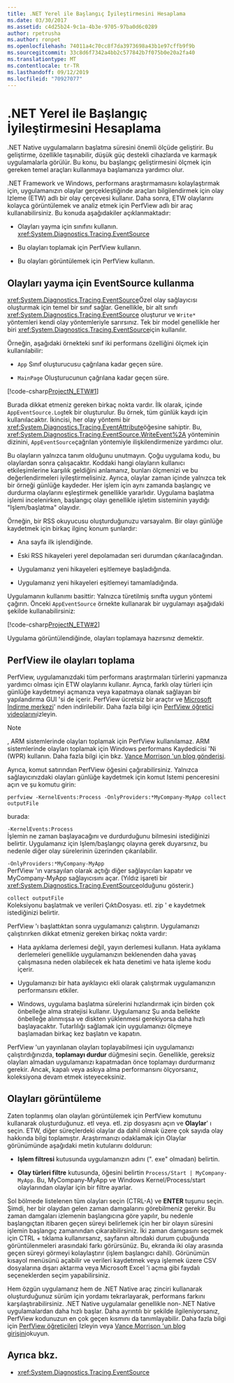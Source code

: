 ```yaml
---
title: .NET Yerel ile Başlangıç İyileştirmesini Hesaplama
ms.date: 03/30/2017
ms.assetid: c4d25b24-9c1a-4b3e-9705-97ba0d6c0289
author: rpetrusha
ms.author: ronpet
ms.openlocfilehash: 74011a4c70cc8f7da3973698a43b1e97cffb9f9b
ms.sourcegitcommit: 33c8d6f7342a4bb2c577842b7f075b0e20a2fa40
ms.translationtype: MT
ms.contentlocale: tr-TR
ms.lasthandoff: 09/12/2019
ms.locfileid: "70927077"
---
```

# <a name="measuring-startup-improvement-with-net-native"></a>.NET Yerel ile Başlangıç İyileştirmesini Hesaplama
.NET Native uygulamaların başlatma süresini önemli ölçüde geliştirir. Bu geliştirme, özellikle taşınabilir, düşük güç destekli cihazlarda ve karmaşık uygulamalarla görülür. Bu konu, bu başlangıç geliştirmesini ölçmek için gereken temel araçları kullanmaya başlamanıza yardımcı olur.  
  
 .NET Framework ve Windows, performans araştırmamasını kolaylaştırmak için, uygulamanızın olaylar gerçekleştiğinde araçları bilgilendirmek için olay Izleme (ETW) adlı bir olay çerçevesi kullanır. Daha sonra, ETW olaylarını kolayca görüntülemek ve analiz etmek için PerfView adlı bir araç kullanabilirsiniz. Bu konuda aşağıdakiler açıklanmaktadır:  
  
- Olayları yayma için sınıfını kullanın. <xref:System.Diagnostics.Tracing.EventSource>  
  
- Bu olayları toplamak için PerfView kullanın.  
  
- Bu olayları görüntülemek için PerfView kullanın.  
  
## <a name="using-eventsource-to-emit-events"></a>Olayları yayma için EventSource kullanma  
 <xref:System.Diagnostics.Tracing.EventSource>Özel olay sağlayıcısı oluşturmak için temel bir sınıf sağlar. Genellikle, bir alt sınıfı <xref:System.Diagnostics.Tracing.EventSource> oluşturur ve `Write*` yöntemleri kendi olay yöntemleriyle sarırsınız. Tek bir model genellikle her biri <xref:System.Diagnostics.Tracing.EventSource>için kullanılır.  
  
 Örneğin, aşağıdaki örnekteki sınıf iki performans özelliğini ölçmek için kullanılabilir:  
  
- `App` Sınıf oluşturucusu çağrılana kadar geçen süre.  
  
- `MainPage` Oluşturucunun çağrılana kadar geçen süre.  
  
 [!code-csharp[ProjectN_ETW#1](../../../samples/snippets/csharp/VS_Snippets_CLR/projectn_etw/cs/etw1.cs#1)]  
  
 Burada dikkat etmeniz gereken birkaç nokta vardır. İlk olarak, içinde `AppEventSource.Log`tek bir oluşturulur. Bu örnek, tüm günlük kaydı için kullanılacaktır. İkincisi, her olay yöntemi bir <xref:System.Diagnostics.Tracing.EventAttribute>öğesine sahiptir. Bu, <xref:System.Diagnostics.Tracing.EventSource.WriteEvent%2A> yönteminin dizinini, `AppEventSource`çağrılan yöntemiyle ilişkilendirmenize yardımcı olur.  
  
 Bu olayların yalnızca tanım olduğunu unutmayın. Çoğu uygulama kodu, bu olaylardan sonra çalışacaktır. Koddaki hangi olayların kullanıcı etkileşimlerine karşılık geldiğini anlamanız, bunları ölçmenizi ve bu değerlendirmeleri iyileştirmelisiniz. Ayrıca, olaylar zaman içinde yalnızca tek bir örneği günlüğe kaydeder. Her işlem için aynı zamanda başlangıç ve durdurma olaylarını eşleştirmek genellikle yararlıdır. Uygulama başlatma işlemi incelenirken, başlangıç olayı genellikle işletim sisteminin yaydığı "Işlem/başlatma" olayıdır.  
  
 Örneğin, bir RSS okuyucusu oluşturduğunuzu varsayalım. Bir olayı günlüğe kaydetmek için birkaç ilginç konum şunlardır:  
  
- Ana sayfa ilk işlendiğinde.  
  
- Eski RSS hikayeleri yerel depolamadan seri durumdan çıkarılacağından.  
  
- Uygulamanız yeni hikayeleri eşitlemeye başladığında.  
  
- Uygulamanız yeni hikayeleri eşitlemeyi tamamladığında.  
  
 Uygulamanın kullanımı basittir: Yalnızca türetilmiş sınıfta uygun yöntemi çağırın. Önceki `AppEventSource` örnekte kullanarak bir uygulamayı aşağıdaki şekilde kullanabilirsiniz:  
  
 [!code-csharp[ProjectN_ETW#2](../../../samples/snippets/csharp/VS_Snippets_CLR/projectn_etw/cs/etw2.cs#2)]  
  
 Uygulama görüntülendiğinde, olayları toplamaya hazırsınız demektir.  
  
## <a name="gathering-events-with-perfview"></a>PerfView ile olayları toplama  
 PerfView, uygulamanızdaki tüm performans araştırmaları türlerini yapmanıza yardımcı olması için ETW olaylarını kullanır. Ayrıca, farklı olay türleri için günlüğe kaydetmeyi açmanıza veya kapatmaya olanak sağlayan bir yapılandırma GUI 'si de içerir. PerfView ücretsiz bir araçtır ve [Microsoft Indirme merkezi](https://www.microsoft.com/download/details.aspx?id=28567)' nden indirilebilir. Daha fazla bilgi için [PerfView öğretici videolarını](https://channel9.msdn.com/Series/PerfView-Tutorial)izleyin.  
  
> [!NOTE]
> , ARM sistemlerinde olayları toplamak için PerfView kullanılamaz. ARM sistemlerinde olayları toplamak için Windows performans Kaydedicisi 'Ni (WPR) kullanın. Daha fazla bilgi için bkz. [Vance Morrison 'un blog gönderisi](https://blogs.msdn.microsoft.com/vancem/2012/12/19/collecting-etwperfview-data-on-an-windows-rt-winrt-arm-surface-device/).  
  
 Ayrıca, komut satırından PerfView öğesini çağırabilirsiniz. Yalnızca sağlayıcınızdaki olayları günlüğe kaydetmek için komut Istemi penceresini açın ve şu komutu girin:  
  
```console
perfview -KernelEvents:Process -OnlyProviders:*MyCompany-MyApp collect outputFile   
```  
  
 burada:  
  
 `-KernelEvents:Process`  
 İşlemin ne zaman başlayacağını ve durdurduğunu bilmesini istediğinizi belirtir. Uygulamanız için Işlem/başlangıç olayına gerek duyarsınız, bu nedenle diğer olay sürelerinin üzerinden çıkarılabilir.  
  
 `-OnlyProviders:*MyCompany-MyApp`  
 PerfView 'ın varsayılan olarak açtığı diğer sağlayıcıları kapatır ve MyCompany-MyApp sağlayıcısını açar.  (Yıldız işareti bir <xref:System.Diagnostics.Tracing.EventSource>olduğunu gösterir.)  
  
 `collect outputFile`  
 Koleksiyonu başlatmak ve verileri ÇıktıDosyası. etl. zip ' e kaydetmek istediğinizi belirtir.  
  
 PerfView 'ı başlattıktan sonra uygulamanızı çalıştırın. Uygulamanızı çalıştırırken dikkat etmeniz gereken birkaç nokta vardır:  
  
- Hata ayıklama derlemesi değil, yayın derlemesi kullanın. Hata ayıklama derlemeleri genellikle uygulamanızın beklenenden daha yavaş çalışmasına neden olabilecek ek hata denetimi ve hata işleme kodu içerir.  
  
- Uygulamanızı bir hata ayıklayıcı ekli olarak çalıştırmak uygulamanızın performansını etkiler.  
  
- Windows, uygulama başlatma sürelerini hızlandırmak için birden çok önbelleğe alma stratejisi kullanır. Uygulamanız Şu anda bellekte önbelleğe alınmışsa ve diskten yüklenmesi gerekiyorsa daha hızlı başlayacaktır. Tutarlılığı sağlamak için uygulamanızı ölçmeye başlamadan birkaç kez başlatın ve kapatın.  
  
 PerfView 'un yayınlanan olayları toplayabilmesi için uygulamanızı çalıştırdığınızda, **toplamayı durdur** düğmesini seçin. Genellikle, gereksiz olayları almadan uygulamanızı kapatmadan önce toplamayı durdurmanız gerekir. Ancak, kapalı veya askıya alma performansını ölçyorsanız, koleksiyona devam etmek isteyeceksiniz.  
  
## <a name="displaying-the-events"></a>Olayları görüntüleme  
 Zaten toplanmış olan olayları görüntülemek için PerfView komutunu kullanarak oluşturduğunuz. etl veya. etl. zip dosyasını açın ve **Olaylar**' ı seçin. ETW, diğer süreçlerdeki olaylar da dahil olmak üzere çok sayıda olay hakkında bilgi toplamıştır. Araştırmanızı odaklamak için Olaylar görünümünde aşağıdaki metin kutularını doldurun:  
  
- **Işlem filtresi** kutusunda uygulamanızın adını (". exe" olmadan) belirtin.  
  
- **Olay türleri filtre** kutusunda, öğesini belirtin `Process/Start | MyCompany-MyApp`. Bu, MyCompany-MyApp ve Windows Kernel/Process/start olaylarından olaylar için bir filtre ayarlar.  
  
 Sol bölmede listelenen tüm olayları seçin (CTRL-A) ve **ENTER** tuşunu seçin. Şimdi, her bir olaydan gelen zaman damgalarını görebilmeniz gerekir. Bu zaman damgaları izlemenin başlangıcına göre yapılır, bu nedenle başlangıçtan itibaren geçen süreyi belirlemek için her bir olayın süresini işlemin başlangıç zamanından çıkarabilirsiniz. İki zaman damgasını seçmek için CTRL + tıklama kullanırsanız, sayfanın altındaki durum çubuğunda görüntülenmeleri arasındaki farkı görürsünüz. Bu, ekranda iki olay arasında geçen süreyi görmeyi kolaylaştırır (işlem başlangıcı dahil). Görünümün kısayol menüsünü açabilir ve verileri kaydetmek veya işlemek üzere CSV dosyalarına dışarı aktarma veya Microsoft Excel 'i açma gibi faydalı seçeneklerden seçim yapabilirsiniz.  
  
 Hem özgün uygulamanız hem de .NET Native araç zinciri kullanarak oluşturduğunuz sürüm için yordamı tekrarlayarak, performans farkını karşılaştırabilirsiniz.   .NET Native uygulamalar genellikle non-.NET Native uygulamalardan daha hızlı başlar. Daha ayrıntılı bir şekilde ilgileniyorsanız, PerfView kodunuzun en çok geçen kısmını da tanımlayabilir. Daha fazla bilgi için [PerfView öğreticileri](https://channel9.msdn.com/Series/PerfView-Tutorial) Izleyin veya [Vance Morrison 'un blog girişini](https://blogs.msdn.microsoft.com/vancem/2011/12/28/publication-of-the-perfview-performance-analysis-tool/)okuyun.  
  
## <a name="see-also"></a>Ayrıca bkz.

- <xref:System.Diagnostics.Tracing.EventSource>
